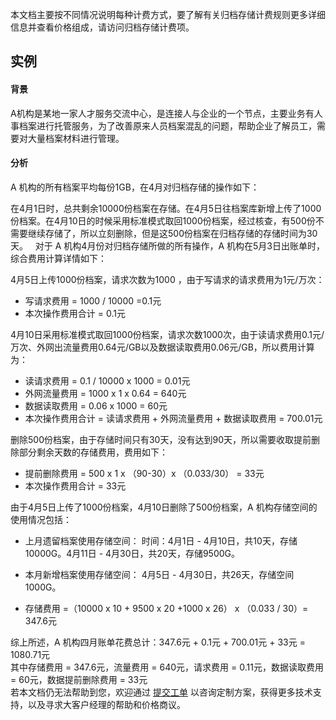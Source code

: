 
本文档主要按不同情况说明每种计费方式，要了解有关归档存储计费规则更多详细信息并查看价格组成，请访问归档存储计费项。


## 实例
#### 背景
A机构是某地一家人才服务交流中心，是连接人与企业的一个节点，主要业务有人事档案进行托管服务，为了改善原来人员档案混乱的问题，帮助企业了解员工，需要对大量档案材料进行管理。

#### 分析
A 机构的所有档案平均每份1GB，在4月对归档存储的操作如下：

在4月1日时，总共剩余10000份档案在存储。在4月5日往档案库新增上传了1000份档案。在4月10日的时候采用标准模式取回1000份档案，经过核查，有500份不需要继续存储了，所以立刻删除，但是这500份档案在归档存储的存储时间为30天。  
对于 A 机构4月份对归档存储所做的所有操作，A 机构在5月3日出账单时，综合费用计算详情如下：

4月5日上传1000份档案，请求次数为1000 ，由于写请求的请求费用为1元/万次：
- 写请求费用 = 1000 / 10000 =0.1元  
- 本次操作费用合计 = 0.1元

4月10日采用标准模式取回1000份档案，请求次数1000次，由于读请求费用0.1元/万次、外网出流量费用0.64元/GB以及数据读取费用0.06元/GB，所以费用计算为：
- 读请求费用 = 0.1 / 10000 x 1000 = 0.01元  
- 外网流量费用 = 1000 x 1 x 0.64 = 640元  
- 数据读取费用 = 0.06 x 1000 = 60元  
- 本次操作费用合计 = 读请求费用 + 外网流量费用 + 数据读取费用 = 700.01元

删除500份档案，由于存储时间只有30天，没有达到90天，所以需要收取提前删除部分剩余天数的存储费用，费用如下：
- 提前删除费用 = 500 x 1 x （90-30）x （0.033/30） = 33元  
- 本次操作费用合计 = 33元

由于4月5日上传了1000份档案，4月10日删除了500份档案，A 机构存储空间的使用情况包括：
- 上月遗留档案使用存储空间：
时间：4月1日 - 4月10日，共10天，存储10000G。4月11日 - 4月30日，共20天，存储9500G。

- 本月新增档案使用存储空间：
4月5日 - 4月30日，共26天，存储空间1000G。

- 存储费用 =（10000 x 10 + 9500 x 20 +1000 x 26） x （0.033 / 30）= 347.6元

综上所述，A 机构四月账单花费总计：347.6元 + 0.1元 + 700.01元 + 33元 = 1080.71元  
其中存储费用 = 347.6元，流量费用 = 640元，请求费用 = 0.11元，数据读取费用 = 60元，数据提前删除费用 = 33元  
若本文档仍无法帮助到您，欢迎通过 [提交工单](https://console.cloud.tencent.com/workorder/category) 以咨询定制方案，获得更多技术支持，以及寻求大客户经理的帮助和价格商议。



